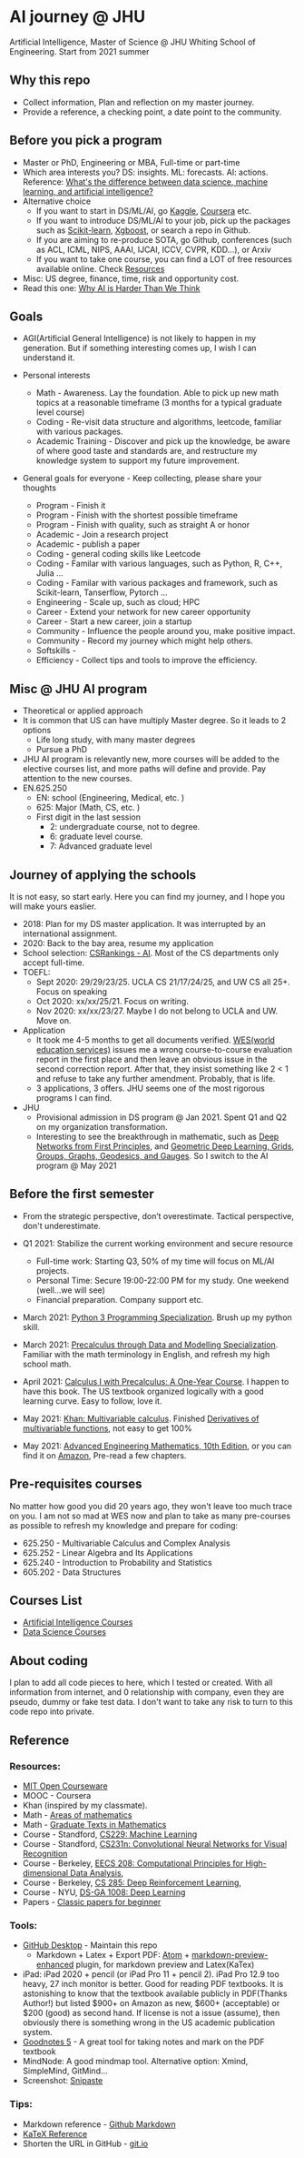 # AI journey @ JHU

Artificial Intelligence, Master of Science @ JHU Whiting School of Engineering.
Start from 2021 summer

## Why this repo

* Collect information, Plan and reflection on my master journey.
* Provide a reference, a checking point, a date point to the community.

## Before you pick a program

* Master or PhD, Engineering or MBA, Full-time or part-time
* Which area interests you? DS: insights. ML: forecasts. AI: actions. Reference: [What's the difference between data science, machine learning, and artificial intelligence?](http://varianceexplained.org/r/ds-ml-ai/)
* Alternative choice
  * If you want to start in DS/ML/AI, go [Kaggle](https://www.kaggle.com/), [Coursera](https://www.coursera.org/) etc.
  * If you want to introduce DS/ML/AI to your job, pick up the packages such as [Scikit-learn](https://scikit-learn.org/stable/#), [Xgboost](https://xgboost.readthedocs.io/en/latest/), or search a repo in Github.
  * If you are aiming to re-produce SOTA, go Github, conferences (such as ACL, ICML, NIPS, AAAI, IJCAI, ICCV, CVPR, KDD...), or Arxiv
  * If you want to take one course, you can find a LOT of free resources available online. Check [Resources](https://github.com/BrianYang2013/JHU_AI_Journey#resources)
* Misc: US degree, finance, time, risk and opportunity cost.
* Read this one: [Why AI is Harder Than We Think](https://arxiv.org/pdf/2104.12871.pdf)

## Goals

* AGI(Artificial General Intelligence) is not likely to happen in my generation. But if something interesting comes up, I wish I can understand it.

* Personal interests
  
  * Math - Awareness. Lay the foundation. Able to pick up new math topics at a reasonable timeframe (3 months for a typical graduate level course)  
  * Coding - Re-visit data structure and algorithms, leetcode, familiar with various packages.
  * Academic Training - Discover and pick up the knowledge, be aware of where good taste and standards are, and restructure my knowledge system to support my future improvement.

* General goals for everyone - Keep collecting, please share your thoughts
  
  * Program - Finish it
  * Program - Finish with the shortest possible timeframe
  * Program - Finish with quality, such as straight A or honor
  * Academic - Join a research project
  * Academic - publish a paper
  * Coding - general coding skills like Leetcode
  * Coding - Familar with various languages, such as Python, R, C++, Julia ...
  * Coding - Familar with various packages and framework, such as Scikit-learn, Tanserflow, Pytorch ...
  * Engineering - Scale up, such as cloud; HPC
  * Career - Extend your network for new career opportunity
  * Career - Start a new career, join a startup
  * Community - Influence the people around you, make positive impact.
  * Community - Record my journey which might help others.  
  * Softskills -
  * Efficiency - Collect tips and tools to improve the efficiency.

## Misc @ JHU AI program

* Theoretical or applied approach
* It is common that US can have multiply Master degree. So it leads to 2 options
  * Life long study, with many master degrees
  * Pursue a PhD
* JHU AI program is relevantly new, more courses will be added to the elective courses list, and more paths will define and provide. Pay attention to the new courses.   
* EN.625.250
  * EN: school (Engineering, Medical, etc. )
  * 625: Major (Math, CS, etc. )
  * First digit in the last session
    * 2: undergraduate course, not to degree.
    * 6: graduate level course.
    * 7: Advanced graduate level

## Journey of applying the schools

It is not easy, so start early. Here you can find my journey, and I hope you will make yours easlier.

* 2018: Plan for my DS master application. It was interrupted by an international assignment.
* 2020: Back to the bay area, resume my application
* School selection: [CSRankings - AI](http://csrankings.org/#/index?ai&vision&mlmining&nlp&ir&us). Most of the CS departments only accept full-time.
* TOEFL:
  * Sept 2020: 29/29/23/25. UCLA CS 21/17/24/25, and UW CS all 25+. Focus on speaking
  * Oct 2020: xx/xx/25/21. Focus on writing.
  * Nov 2020: xx/xx/23/27. Maybe I do not belong to UCLA and UW. Move on.
* Application
  * It took me 4-5 months to get all documents verified. [WES(world education services)](https://www.wes.org) issues me a wrong course-to-course evaluation report in the first place and then leave an obvious issue in the second correction report. After that, they insist something like 2 < 1 and refuse to take any further amendment. Probably, that is life.
  * 3 applications, 3 offers. JHU seems one of the most rigorous programs I can find.
* JHU
  * Provisional admission in DS program @ Jan 2021. Spent Q1 and Q2 on my organization transformation.
  * Interesting to see the breakthrough in mathematic, such as [Deep Networks from First Principles](https://cmsa.fas.harvard.edu/wp-content/uploads/2021/04/Deep_Networks_from_First_Principles.pdf), and [Geometric Deep Learning,  Grids, Groups, Graphs, Geodesics, and Gauges](https://arxiv.org/abs/2104.13478). So I switch to the AI program @ May 2021

## Before the first semester

* From the strategic perspective, don’t overestimate. Tactical perspective, don't underestimate.

* Q1 2021: Stabilize the current working environment and secure resource
  
  * Full-time work: Starting Q3, 50% of my time will focus on ML/AI projects.
  * Personal Time: Secure 19:00-22:00 PM for my study. One weekend (well...we will see)
  * Financial preparation. Company support etc.

* March 2021: [Python 3 Programming Specialization](https://www.coursera.org/specializations/python-3-programming). Brush up my python skill.

* March 2021: [Precalculus through Data and Modelling Specialization](https://www.coursera.org/specializations/precalculus-data-modelling). Familiar with the math terminology in English, and refresh my high school math.

* April 2021: [Calculus I with Precalculus: A One-Year Course](https://www.amazon.com/Calculus-I-Precalculus-One-Year-Course-dp-0618568069/dp/0618568069/ref=mt_other?_encoding=UTF8&me=&qid=1621531863). I happen to have this book. The US textbook organized logically with a good learning curve. Easy to follow, love it.

* May 2021: [Khan: Multivariable calculus](https://www.khanacademy.org/math/multivariable-calculus). Finished [Derivatives of multivariable functions](https://www.khanacademy.org/math/multivariable-calculus/multivariable-derivatives), not easy to get 100%

* May 2021: [Advanced Engineering Mathematics, 10th Edition](http://webpages.iust.ac.ir/jazbi/books/10Edition-ErwinKreyszig-AdvancedEngineeringMathematics.pdf), or you can find it on [Amazon](https://www.amazon.com/Advanced-Engineering-Mathematics-Erwin-Kreyszig/dp/0470458364/ref=sr_1_1?dchild=1&keywords=advanced+engineering+mathematics&qid=1621532850&s=books&sr=1-1), Pre-read a few chapters.  

## Pre-requisites courses

  No matter how good you did 20 years ago, they won't leave too much trace on you. I am not so mad at WES now and plan to take as many pre-courses as possible to refresh my knowledge and prepare for coding:

* 625.250 - Multivariable Calculus and Complex Analysis
* 625.252 - Linear Algebra and Its Applications
* 625.240 - Introduction to Probability and Statistics
* 605.202 - Data Structures

## Courses List

* [Artificial Intelligence Courses](https://ep.jhu.edu/programs/artificial-intelligence/courses/)
* [Data Science Courses](https://ep.jhu.edu/programs/data-science/courses/)

## About coding

I plan to add all code pieces to here, which I tested or created. With all information from internet, and 0 relationship with company, even they are pseudo, dummy or fake test data. I don't want to take any risk to turn to this code repo into private.

## Reference

### Resources:

* [MIT Open Courseware](https://ocw.mit.edu/)
* MOOC - Coursera
* Khan (inspired by my classmate).
* Math - [Areas of mathematics](https://en.wikipedia.org/wiki/Areas_of_mathematics)
* Math - [Graduate Texts in Mathematics](https://en.wikipedia.org/wiki/Graduate_Texts_in_Mathematics)
* Course - Standford, [CS229: Machine Learning](http://cs229.stanford.edu/)
* Course - Standford, [CS231n: Convolutional Neural Networks for Visual Recognition](http://cs231n.stanford.edu/)
* Course - Berkeley, [EECS 208: Computational Principles for High-dimensional Data Analysis](https://book-wright-ma.github.io/Book-WM-20210422.pdf),
* Course - Berkeley, [CS 285: Deep Reinforcement Learning](https://www.youtube.com/playlist?list=PL_iWQOsE6TfURIIhCrlt-wj9ByIVpbfGc),
* Course - NYU, [DS-GA 1008: Deep Learning](https://atcold.github.io/pytorch-Deep-Learning/)
* Papers - [Classic papers for beginner](https://github.com/qiulinzhang/TopPaper)

### Tools:

* [GitHub Desktop](https://desktop.github.com/) - Maintain this repo
  * Markdown + Latex + Export PDF: [Atom](https://atom.io/) + [markdown-preview-enhanced](https://atom.io/packages/markdown-preview-enhanced) plugin, for markdown preview and Latex(KaTex)
* iPad: iPad 2020 + pencil (or iPad Pro 11 + pencil 2). iPad Pro 12.9 too heavy, 27 inch monitor is better. Good for reading PDF textbooks. It is astonishing to know that the textbook available publicly in PDF(Thanks Author!) but listed \$900+ on Amazon as new,  \$600+ (acceptable) or \$200 (good) as second hand. If license is not a issue (assume), then obviously there is something wrong in the US academic publication system.
* [Goodnotes 5](https://apps.apple.com/us/app/goodnotes-5/id1444383602) - A great tool for taking notes and mark on the PDF textbook
* MindNode: A good mindmap tool. Alternative option: Xmind, SimpleMind, GitMind...
* Screenshot: [Snipaste](https://www.snipaste.com/)

### Tips:

* Markdown reference - [Github Markdown](https://guides.github.com/features/mastering-markdown/)
* [KaTeX Reference](https://katex.org/docs/supported.html)
* Shorten the URL in GitHub - [git.io](https://git.io/)
